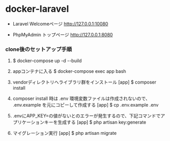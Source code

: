 # docker-laravel

- Laravel Welcomeページ
http://127.0.0.1:10080

- PhpMyAdmin トップページ
http://127.0.0.1:8080

 ### clone後のセットアップ手順

1. $ docker-compose up -d --build

2. appコンテナに入る
$ docker-compose exec app bash

3. vendorディレクトリへライブラリ群をインストール
[app] $ composer install

4. composer install 時は .env 環境変数ファイルは作成されないので、 .env.example を元にコピーして作成する
[app] $ cp .env.example .env

5. .envにAPP_KEY=の値がないとのエラーが発生するので、下記コマンドでアプリケーションキーを生成する
[app] $ php artisan key:generate

6. マイグレーション実行
[app] $ php artisan migrate
